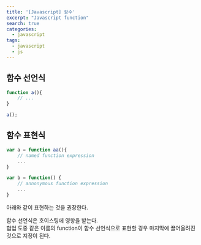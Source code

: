 ```yaml
---
title: '[Javascript] 함수'
excerpt: "Javascript function"
search: true
categories:
  - javascript
tags:
  - javascript
  - js
---
```



## 함수 선언식  
~~~ javascript
function a(){
	// ...
}

a();
~~~

## 함수 표현식
~~~ javascript
var a = function aa(){
	// named function expression
	...
}

var b = function() {
	// annonymous function expression
	...
}
~~~


아래와 같이 표현하는 것을 권장한다.  

함수 선언식은 호이스팅에 영향을 받는다.  
협업 도중 같은 이름의 function이 함수 선언식으로 표현할 경우 마지막에 끌어올려진 것으로 지정이 된다.
